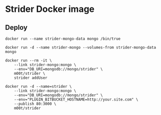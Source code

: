 Strider Docker image
====================

Deploy
------

    docker run --name strider-mongo-data mongo /bin/true
    
    docker run -d --name strider-mongo --volumes-from strider-mongo-data mongo
    
    docker run --rm -it \
        --link strider-mongo:mongo \
        --env="DB_URI=mongodb://mongo/strider" \
        m00t/strider \
        strider addUser
    
    docker run -d --name=strider \
        --link strider-mongo:mongo \
        --env="DB_URI=mongodb://mongo/strider" \
        --env="PLUGIN_BITBUCKET_HOSTNAME=http://your.site.com" \
        --publish 80:3000 \
        m00t/strider